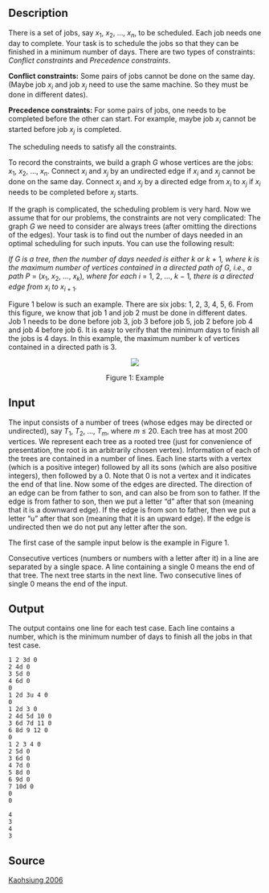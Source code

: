 <h2>Description</h2><p>There is a set of jobs, say <i>x</i><sub>1</sub>, <i>x</i><sub>2</sub>, …, <i>x<sub>n</sub></i>, to be scheduled. Each job needs one day to complete. Your task is to schedule the jobs so that they can be finished in a minimum number of days. There are two types of constraints: <i>Conflict constraints</i> and <i>Precedence constraints</i>.</p><p><b>Conflict constraints:</b> Some pairs of jobs cannot be done on the same day. (Maybe job <i>x<sub>i</sub></i> and job <i>x<sub>j</sub></i> need to use the same machine. So they must be done in different dates).</p><p><b>Precedence constraints:</b> For some pairs of jobs, one needs to be completed before the other can start. For example, maybe job <i>x<sub>i</sub></i> cannot be started before job <i>x<sub>j</sub></i> is completed.</p><p>The scheduling needs to satisfy all the constraints.</p><p>To record the constraints, we build a graph <i>G</i> whose vertices are the jobs: <i>x</i><sub>1</sub>, <i>x</i><sub>2</sub>, …, <i>x<sub>n</sub></i>. Connect <i>x<sub>i</sub></i> and <i>x<sub>j</sub></i> by an undirected edge if <i>x<sub>i</sub></i> and <i>x<sub>j</sub></i> cannot be done on the same day. Connect <i>x<sub>i</sub></i> and <i>x<sub>j</sub></i> by a directed edge from <i>x<sub>i</sub></i> to <i>x<sub>j</sub></i> if <i>x<sub>i</sub></i> needs to be completed before <i>x<sub>j</sub></i> starts.</p><p>If the graph is complicated, the scheduling problem is very hard. Now we assume that for our problems, the constraints are not very complicated: The graph <i>G</i> we need to consider are always trees (after omitting the directions of the edges). Your task is to find out the number of days needed in an optimal scheduling for such inputs. You can use the following result:</p><p><i>If G is a tree, then the number of days needed is either k or k</i> + 1<i>, where k is the maximum number of vertices contained in a directed path of G, i.e., a path P</i> = (<i>x</i><sub>1</sub>, <i>x</i><sub>2</sub>, …, <i>x<sub>k</sub></i>)<i>, where for each i</i> = 1, 2, …, <i>k</i> − 1<i>, there is a directed edge from x<sub>i</sub> to x<sub>i</sub></i><sub> + 1</sub><i>.</i></p><p>Figure 1 below is such an example. There are six jobs: 1, 2, 3, 4, 5, 6. From this figure, we know that job 1 and job 2 must be done in different dates. Job 1 needs to be done before job 3, job 3 before job 5, job 2 before job 4 and job 4 before job 6. It is easy to verify that the minimum days to finish all the jobs is 4 days. In this example, the maximum number k of vertices contained in a directed path is 3.</p><div align="center"><img src="images/3396_1.png"></div><p align="center">Figure 1: Example</p><h2>Input</h2><p>The input consists of a number of trees (whose edges may be directed or undirected), say <i>T</i><sub>1</sub>, <i>T</i><sub>2</sub>, …, <i>T<sub>m</sub></i>, where <i>m</i> ≤ 20. Each tree has at most 200 vertices. We represent each tree as a rooted tree (just for convenience of presentation, the root is an arbitrarily chosen vertex). Information of each of the trees are contained in a number of lines. Each line starts with a vertex (which is a positive integer) followed by all its sons (which are also positive integers), then followed by a 0. Note that 0 is not a vertex and it indicates the end of that line. Now some of the edges are directed. The direction of an edge can be from father to son, and can also be from son to father. If the edge is from father to son, then we put a letter “d” after that son (meaning that it is a downward edge). If the edge is from son to father, then we put a letter “u” after that son (meaning that it is an upward edge). If the edge is undirected then we do not put any letter after the son.</p><p>The first case of the sample input below is the example in Figure 1.</p><p>Consecutive vertices (numbers or numbers with a letter after it) in a line are separated by a single space. A line containing a single 0 means the end of that tree. The next tree starts in the next line. Two consecutive lines of single 0 means the end of the input.</p><h2>Output</h2><p>The output contains one line for each test case. Each line contains a number, which is the minimum number of days to finish all the jobs in that test case.</p><pre><code class="language-input1">1 2 3d 0
2 4d 0
3 5d 0
4 6d 0
0
1 2d 3u 4 0
0
1 2d 3 0
2 4d 5d 10 0
3 6d 7d 11 0
6 8d 9 12 0
0
1 2 3 4 0
2 5d 0
3 6d 0
4 7d 0
5 8d 0
6 9d 0
7 10d 0
0
0</code></pre><pre><code class="language-output1">4
3
4
3</code></pre><h2>Source</h2><a href="searchproblem?field=source&amp;key=Kaohsiung+2006">Kaohsiung 2006</a>